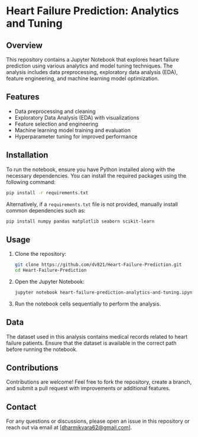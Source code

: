 # Heart Failure Prediction: Analytics and Tuning

## Overview
This repository contains a Jupyter Notebook that explores heart failure prediction using various analytics and model tuning techniques. The analysis includes data preprocessing, exploratory data analysis (EDA), feature engineering, and machine learning model optimization.

## Features
- Data preprocessing and cleaning
- Exploratory Data Analysis (EDA) with visualizations
- Feature selection and engineering
- Machine learning model training and evaluation
- Hyperparameter tuning for improved performance

## Installation
To run the notebook, ensure you have Python installed along with the necessary dependencies. You can install the required packages using the following command:

```bash
pip install -r requirements.txt
```

Alternatively, if a `requirements.txt` file is not provided, manually install common dependencies such as:

```bash
pip install numpy pandas matplotlib seaborn scikit-learn
```

## Usage
1. Clone the repository:
   ```bash
   git clone https://github.com/dv821/Heart-Failure-Prediction.git
   cd Heart-Failure-Prediction
   ```
2. Open the Jupyter Notebook:
   ```bash
   jupyter notebook heart-failure-prediction-analytics-and-tuning.ipynb
   ```
3. Run the notebook cells sequentially to perform the analysis.

## Data
The dataset used in this analysis contains medical records related to heart failure patients. Ensure that the dataset is available in the correct path before running the notebook.

## Contributions
Contributions are welcome! Feel free to fork the repository, create a branch, and submit a pull request with improvements or additional features.

## Contact
For any questions or discussions, please open an issue in this repository or reach out via email at [dharmikvara62@gmail.com].

